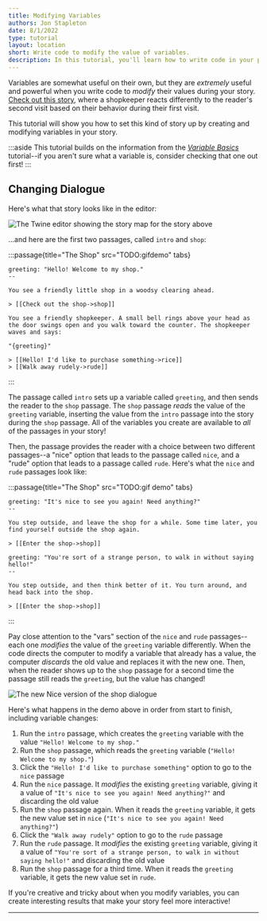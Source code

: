 ```yaml
---
title: Modifying Variables
authors: Jon Stapleton
date: 8/1/2022
type: tutorial
layout: location
short: Write code to modify the value of variables.
description: In this tutorial, you'll learn how to write code in your passage to modify the value of variables across your story. Variables are a very flexible tool for crafting your stories, but they can also be tricky. It's important to have a good mental model of how they work so you can use them creatively in your narratives. Once you know how to modify variables, you can have your story react to the choices the reader makes, and change how the story is being told "behind the scenes", making your narrative feel interactive and lifelike.
---
```


Variables are somewhat useful on their own, but they are *extremely* useful and powerful when you write code to *modify* their values during your story. [Check out this story](/examples/shop), where a shopkeeper reacts differently to the reader's second visit based on their behavior during their first visit.

This tutorial will show you how to set this kind of story up by creating and modifying variables in your story.

:::aside
This tutorial builds on the information from the *[Variable Basics](/locations/variable-basics)* tutorial--if you aren't sure what a variable is, consider checking that one out first!
:::

## Changing Dialogue

Here's what that story looks like in the editor:

![The Twine editor showing the story map for the story above](/shop-map.png)

...and here are the first two passages, called `intro` and `shop`:

:::passage{title="The Shop" src="TODO:gifdemo" tabs}
```intro
greeting: "Hello! Welcome to my shop."
--

You see a friendly little shop in a woodsy clearing ahead.

> [[Check out the shop->shop]]
```
```shop
You see a friendly shopkeeper. A small bell rings above your head as the door swings open and you walk toward the counter. The shopkeeper waves and says:

"{greeting}"

> [[Hello! I'd like to purchase something->rice]]
> [[Walk away rudely->rude]]
```
:::

The passage called `intro` sets up a variable called `greeting`, and then sends the reader to the `shop` passage. The `shop` passage *reads* the value of the `greeting` variable, inserting the value from the `intro` passage into the story during the `shop` passage. All of the variables you create are available to *all* of the passages in your story!

Then, the passage provides the reader with a choice between two different passages--a "nice" option that leads to the passage called `nice`, and a "rude" option that leads to a passage called `rude`. Here's what the `nice` and `rude` passages look like:

:::passage{title="The Shop" src="TODO:gif demo" tabs}
```nice
greeting: "It's nice to see you again! Need anything?"
--

You step outside, and leave the shop for a while. Some time later, you find yourself outside the shop again.

> [[Enter the shop->shop]]
```
```rude
greeting: "You're sort of a strange person, to walk in without saying hello!"
--

You step outside, and then think better of it. You turn around, and head back into the shop.

> [[Enter the shop->shop]]
```
:::

Pay close attention to the "vars" section of the `nice` and `rude` passages--each one *modifies* the value of the `greeting` variable differently. When the code directs the computer to modify a variable that already has a value, the computer *discards* the old value and replaces it with the new one. Then, when the reader shows up to the `shop` passage for a second time the passage still reads the `greeting`, but the value has changed!

![The new Nice version of the shop dialogue](/shop-return-new.png)

Here's what happens in the demo above in order from start to finish, including variable changes:

1. Run the `intro` passage, which creates the `greeting` variable with the value `"Hello! Welcome to my shop."`
2. Run the `shop` passage, which reads the `greeting` variable (`"Hello! Welcome to my shop."`)
3. Click the `"Hello! I'd like to purchase something"` option to go to the `nice` passage
4. Run the `nice` passage. It *modifies* the existing `greeting` variable, giving it a value of `"It's nice to see you again! Need anything?"` and discarding the old value
5. Run the `shop` passage again. When it reads the `greeting` variable, it gets the new value set in `nice` (`"It's nice to see you again! Need anything?"`)
6. Click the `"Walk away rudely"` option to go to the `rude` passage
7. Run the `rude` passage. It *modifies* the existing `greeting` variable, giving it a value of `"You're sort of a strange person, to walk in without saying hello!"` and discarding the old value
8. Run the `shop` passage for a third time. When it reads the `greeting` variable, it gets the new value set in `rude`.

If you're creative and tricky about when you modify variables, you can create interesting results that make your story feel more interactive!

---